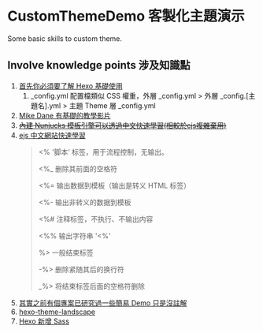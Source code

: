 # CustomThemeDemo 客製化主題演示

Some basic skills to custom theme.

## Involve knowledge points 涉及知識點

1. [首先你必須要了解 Hexo 基礎使用](https://hexo.io/zh-tw/docs/themes)
   1. _config.yml 配置檔類似 CSS 權重，外層 _config.yml > 外層 _config.[主題名].yml > 主題 Theme 層 _config.yml
2. [Mike Dane 有基礎的教學影片](https://www.youtube.com/watch?v=Kt7u5kr_P5o&list=PLLAZ4kZ9dFpOMJR6D25ishrSedvsguVSm&ab_channel=MikeDane)
3. [~~內建 Nunjucks 模板引擎可以透過中文快速學習(相較於ejs複雜棄用)~~](https://nunjucks.bootcss.com/)
4. [ejs 中文網站快速學習](https://ejs.bootcss.com/#promo)
   > <% '脚本' 标签，用于流程控制，无输出。
   >
   > <%_ 删除其前面的空格符
   >
   > <%= 输出数据到模板（输出是转义 HTML 标签）
   >
   > <%- 输出非转义的数据到模板
   >
   > <%# 注释标签，不执行、不输出内容
   >
   > <%% 输出字符串 '<%'
   >
   > %> 一般结束标签
   >
   > -%> 删除紧随其后的换行符
   >
   > _%> 将结束标签后面的空格符删除
5. [其實之前有個專案已研究過一些簡易 Demo 只是沒註解](https://github.com/Cara-Drumstick-Bug/Research-Co-writing/tree/master/Research-Hellow-Hexo)
5. [hexo-theme-landscape](https://github.com/hexojs/hexo-theme-landscape)
6. [Hexo 新增 Sass](https://jas0nhuang.github.io/2020/05/06/hexo-sass/)
